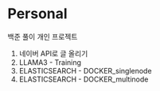 # Personal

백준 풀이
개인 프로젝트
  1. 네이버 API로 글 올리기
  2. LLAMA3 - Training
  3. ELASTICSEARCH - DOCKER_singlenode
  4. ELASTICSEARCH - DOCKER_multinode
